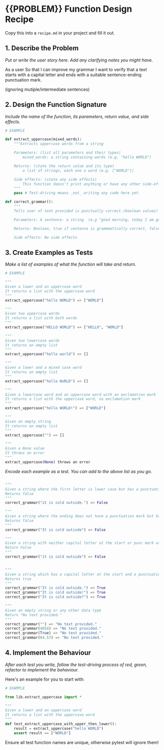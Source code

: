 # {{PROBLEM}} Function Design Recipe

Copy this into a `recipe.md` in your project and fill it out.

## 1. Describe the Problem

_Put or write the user story here. Add any clarifying notes you might have._

As a user
So that I can improve my grammar
I want to verify that a text starts with a capital letter 
and ends with a suitable sentence-ending punctuation mark.

(ignoring mutiple/intermediate sentences)

## 2. Design the Function Signature

_Include the name of the function, its parameters, return value, and side effects._

```python
# EXAMPLE

def extract_uppercase(mixed_words):
    """Extracts uppercase words from a string

    Parameters: (list all parameters and their types)
        mixed_words: a string containing words (e.g. "hello WORLD")

    Returns: (state the return value and its type)
        a list of strings, each one a word (e.g. ["WORLD"])

    Side effects: (state any side effects)
        This function doesn't print anything or have any other side-effects
    """
    pass # Test-driving means _not_ writing any code here yet.
```
```python
def correct_grammar():
    """
    Tells user of text provided is punctually correct.(boolean values)

    Parameters: A sentence- a string  (e.g "good morning, today I am going to the shop, what should I buy")

    Returns: Boolean, true if sentence is grammmatically correct, false if sentence is grammatically wrong.

    Side effects: No side effects
```
## 3. Create Examples as Tests

_Make a list of examples of what the function will take and return._

```python
# EXAMPLE

"""
Given a lower and an uppercase word
It returns a list with the uppercase word
"""
extract_uppercase("hello WORLD") => ["WORLD"]

"""
Given two uppercase words
It returns a list with both words
"""
extract_uppercase("HELLO WORLD") => ["HELLO", "WORLD"]

"""
Given two lowercase words
It returns an empty list
"""
extract_uppercase("hello world") => []

"""
Given a lower and a mixed case word
It returns an empty list
"""
extract_uppercase("hello WoRLD") => []

"""
Given a lowercase word and an uppercase word with an exclamation mark
It returns a list with the uppercase word, no exclamation mark
"""
extract_uppercase("hello WORLD!") => ["WORLD"]

"""
Given an empty string
It returns an empty list
"""
extract_uppercase("") => []

"""
Given a None value
It throws an error
"""
extract_uppercase(None) throws an error
```

_Encode each example as a test. You can add to the above list as you go._

```python

"""
Given a string where the first letter is lower case but has a punctuation mark at the end 
Returns false 
"""
correct_grammar("it is cold outside.") => False 

"""
Given a string where the ending does not have a punctuation mark but has a capital letter
Returns false
"""
correct_grammar("It is cold outisde") => False

"""
Given a string with neither capital letter at the start or punc mark at the end 
Return False
"""
correct_grammar("it is cold outside") => False


"""
Given a string which has a capital letter at the start and a punctuation mark at the end.
Returns true
"""
correct_grammar("It is cold outside.") => True
correct_grammar("It is cold outside!") => True
correct_grammar("It is cold outside?") => True

"""
Given an empty string or any other data type 
Return "No text provided."
"""
correct_grammar("") => "No text provided."
correct_grammar(4654) => "No text provided."
correct_grammar(True) => "No text provided."
correct_grammar(64.57) => "No text provided."
```

## 4. Implement the Behaviour

_After each test you write, follow the test-driving process of red, green, refactor to implement the behaviour._

Here's an example for you to start with:

```python
# EXAMPLE

from lib.extract_uppercase import *

"""
Given a lower and an uppercase word
It returns a list with the uppercase word
"""
def test_extract_uppercase_with_upper_then_lower():
    result = extract_uppercase("hello WORLD")
    assert result == ["WORLD"]
```

Ensure all test function names are unique, otherwise pytest will ignore them!
